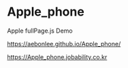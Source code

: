 # Apple_phone

Apple fullPage.js Demo

https://aebonlee.github.io/Apple_phone/


https://Apple_phone.jobability.co.kr
